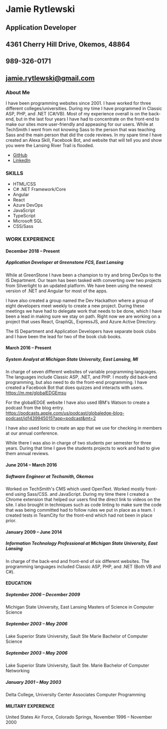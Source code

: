 # Jamie Rytlewski
## Application Developer
## 4361 Cherry Hill Drive, Okemos, 48864
## 989-326-0171
## jamie.rytlewski@gmail.com

### About Me
I have been programming websites since 2001. I have worked for three different colleges/universities. During my time I have programmed in Classic ASP, PHP, and .NET (C#/VB). Most of my experience overall is on the back-end, but in the last four years I have had to concentrate on the front-end to make our sites more user-friendly and appeasing for our users. While at TechSmith I went from not knowing Sass to the person that was teaching Sass and the main person that did the code reviews. In my spare time I have created an Alexa Skill, Facebook Bot, and website that will tell you and show you were the Lansing River Trail is flooded.

* [GitHub](https://github.com/jamierytlewski)
* [LinkedIn](https://www.linkedin.com/in/jamierytlewski/)

### SKILLS
 * HTML/CSS
 * C# .NET Framework/Core
 * Angular
 * React
 * Azure DevOps
 * JavaScript
 * TypeScript
 * Microsoft SQL
 * CSS/Sass

### WORK EXPERIENCE

#### December 2018 – Present
##### Application Developer at Greenstone FCS, East Lansing

While at GreenStone I have been a champion to try and bring DevOps to the IS Department. Our team has been tasked with converting over two projects from Silverlight to an updated platform. We have been using the newest version of .NET and Angular for most of the apps.

I have also created a group named the Dev Hackathon where a group of eight developers meet weekly to create a new project. During these meetings we have had to delegate work that needs to be done, which I have been a lead in making sure we stay on path. Right now we are working on a project that uses React, GraphQL, ExpressJS, and Azure Active Directory.

The IS Department and Application Developers have separate book clubs and I have been the lead for two of the book club books.

#### March 2016 – Present
##### System Analyst at Michigan State University, East Lansing, MI
In charge of seven different websites of variable programming languages. The languages include Classic ASP, .NET, and PHP. I mostly did back-end programming, but also need to do the front-end programming. I have created a Facebook Bot that does quizzes and interacts with users. https://m.me/globalEDGEmsu 

For the globalEDGE website I have also used IBM's Watson to create a podcast from the blog entry. https://podcasts.apple.com/us/podcast/globaledge-blog-podcast/id1439945015?app=podcast&mt=2

I have also used Ionic to create an app that we use for checking in members at our annual conference.

While there I was also in charge of two students per semester for three years. During that time I gave the students projects to work and had to give them annual reviews.

#### June 2014 – March 2016
##### Software Engineer at Techsmith, Okemos
Worked on TechSmith's CMS which used OpenText. Worked mostly front-end using Sass/CSS. and JavaScript. During my time there I created a Chrome extension that helped our users find the direct link to videos on the site. I also brought in techniques such as code linting to make sure the code that was being committed had to follow rules we put in place as a team. I created tests in TeamCity for the front-end which had not been in place prior.

#### January 2009 – June 2014
##### Information Technology Professional at Michigan State University, East Lansing
In charge of the back-end and front-end of six different websites. The programming languages included Classic ASP, PHP, and .NET (Both VB and C#). 

#### EDUCATION
##### September 2006 – December 2009
Michigan State University, East Lansing Masters of Science in Computer Science
##### September 2003 – May 2006
Lake Superior State University, Sault Ste Marie Bachelor of Computer Science
##### September 2003 – May 2006
Lake Superior State University, Sault Ste. Marie Bachelor of Computer Networking
##### January 2001 – May 2003
Delta College, University Center Associates Computer Programming

#### MILITARY EXPERIENCE
United States Air Force, Colorado Springs, November 1996 – November 2000
